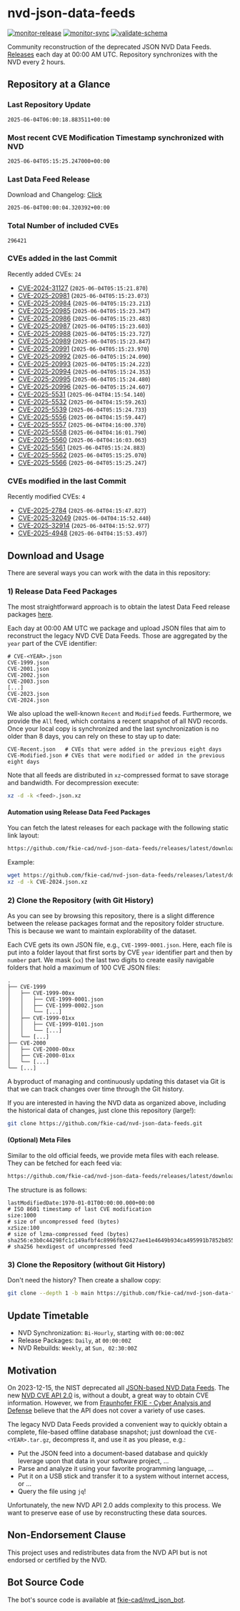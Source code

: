 # nvd-json-data-feeds

[![monitor-release](https://github.com/fkie-cad/nvd-json-data-feeds/actions/workflows/monitor_release.yml/badge.svg)](https://github.com/fkie-cad/nvd-json-data-feeds/actions/workflows/monitor_release.yml)
[![monitor-sync](https://github.com/fkie-cad/nvd-json-data-feeds/actions/workflows/monitor_sync.yml/badge.svg)](https://github.com/fkie-cad/nvd-json-data-feeds/actions/workflows/monitor_sync.yml)
[![validate-schema](https://github.com/fkie-cad/nvd-json-data-feeds/actions/workflows/validate_schema.yml/badge.svg)](https://github.com/fkie-cad/nvd-json-data-feeds/actions/workflows/validate_schema.yml)

Community reconstruction of the deprecated JSON NVD Data Feeds.
[Releases](https://github.com/fkie-cad/nvd-json-data-feeds/releases/latest) each day at 00:00 AM UTC.
Repository synchronizes with the NVD every 2 hours.

## Repository at a Glance

### Last Repository Update

```plain
2025-06-04T06:00:18.883511+00:00
```

### Most recent CVE Modification Timestamp synchronized with NVD

```plain
2025-06-04T05:15:25.247000+00:00
```

### Last Data Feed Release

Download and Changelog: [Click](https://github.com/fkie-cad/nvd-json-data-feeds/releases/latest)

```plain
2025-06-04T00:00:04.320392+00:00
```

### Total Number of included CVEs

```plain
296421
```

### CVEs added in the last Commit

Recently added CVEs: `24`

- [CVE-2024-31127](CVE-2024/CVE-2024-311xx/CVE-2024-31127.json) (`2025-06-04T05:15:21.870`)
- [CVE-2025-20981](CVE-2025/CVE-2025-209xx/CVE-2025-20981.json) (`2025-06-04T05:15:23.073`)
- [CVE-2025-20984](CVE-2025/CVE-2025-209xx/CVE-2025-20984.json) (`2025-06-04T05:15:23.213`)
- [CVE-2025-20985](CVE-2025/CVE-2025-209xx/CVE-2025-20985.json) (`2025-06-04T05:15:23.347`)
- [CVE-2025-20986](CVE-2025/CVE-2025-209xx/CVE-2025-20986.json) (`2025-06-04T05:15:23.483`)
- [CVE-2025-20987](CVE-2025/CVE-2025-209xx/CVE-2025-20987.json) (`2025-06-04T05:15:23.603`)
- [CVE-2025-20988](CVE-2025/CVE-2025-209xx/CVE-2025-20988.json) (`2025-06-04T05:15:23.727`)
- [CVE-2025-20989](CVE-2025/CVE-2025-209xx/CVE-2025-20989.json) (`2025-06-04T05:15:23.847`)
- [CVE-2025-20991](CVE-2025/CVE-2025-209xx/CVE-2025-20991.json) (`2025-06-04T05:15:23.970`)
- [CVE-2025-20992](CVE-2025/CVE-2025-209xx/CVE-2025-20992.json) (`2025-06-04T05:15:24.090`)
- [CVE-2025-20993](CVE-2025/CVE-2025-209xx/CVE-2025-20993.json) (`2025-06-04T05:15:24.223`)
- [CVE-2025-20994](CVE-2025/CVE-2025-209xx/CVE-2025-20994.json) (`2025-06-04T05:15:24.353`)
- [CVE-2025-20995](CVE-2025/CVE-2025-209xx/CVE-2025-20995.json) (`2025-06-04T05:15:24.480`)
- [CVE-2025-20996](CVE-2025/CVE-2025-209xx/CVE-2025-20996.json) (`2025-06-04T05:15:24.607`)
- [CVE-2025-5531](CVE-2025/CVE-2025-55xx/CVE-2025-5531.json) (`2025-06-04T04:15:54.140`)
- [CVE-2025-5532](CVE-2025/CVE-2025-55xx/CVE-2025-5532.json) (`2025-06-04T04:15:59.263`)
- [CVE-2025-5539](CVE-2025/CVE-2025-55xx/CVE-2025-5539.json) (`2025-06-04T05:15:24.733`)
- [CVE-2025-5556](CVE-2025/CVE-2025-55xx/CVE-2025-5556.json) (`2025-06-04T04:15:59.447`)
- [CVE-2025-5557](CVE-2025/CVE-2025-55xx/CVE-2025-5557.json) (`2025-06-04T04:16:00.370`)
- [CVE-2025-5558](CVE-2025/CVE-2025-55xx/CVE-2025-5558.json) (`2025-06-04T04:16:01.790`)
- [CVE-2025-5560](CVE-2025/CVE-2025-55xx/CVE-2025-5560.json) (`2025-06-04T04:16:03.063`)
- [CVE-2025-5561](CVE-2025/CVE-2025-55xx/CVE-2025-5561.json) (`2025-06-04T05:15:24.883`)
- [CVE-2025-5562](CVE-2025/CVE-2025-55xx/CVE-2025-5562.json) (`2025-06-04T05:15:25.070`)
- [CVE-2025-5566](CVE-2025/CVE-2025-55xx/CVE-2025-5566.json) (`2025-06-04T05:15:25.247`)


### CVEs modified in the last Commit

Recently modified CVEs: `4`

- [CVE-2025-2784](CVE-2025/CVE-2025-27xx/CVE-2025-2784.json) (`2025-06-04T04:15:47.827`)
- [CVE-2025-32049](CVE-2025/CVE-2025-320xx/CVE-2025-32049.json) (`2025-06-04T04:15:52.440`)
- [CVE-2025-32914](CVE-2025/CVE-2025-329xx/CVE-2025-32914.json) (`2025-06-04T04:15:52.977`)
- [CVE-2025-4948](CVE-2025/CVE-2025-49xx/CVE-2025-4948.json) (`2025-06-04T04:15:53.497`)


## Download and Usage

There are several ways you can work with the data in this repository:

### 1) Release Data Feed Packages

The most straightforward approach is to obtain the latest Data Feed release packages [here](https://github.com/fkie-cad/nvd-json-data-feeds/releases/latest).

Each day at 00:00 AM UTC we package and upload JSON files that aim to reconstruct the legacy NVD CVE Data Feeds.
Those are aggregated by the `year` part of the CVE identifier:

```
# CVE-<YEAR>.json
CVE-1999.json
CVE-2001.json
CVE-2002.json
CVE-2003.json
[...]
CVE-2023.json
CVE-2024.json
```

We also upload the well-known `Recent` and `Modified` feeds.
Furthermore, we provide the `All` feed, which contains a recent snapshot of all NVD records.
Once your local copy is synchronized and the last synchronization is no older than 8 days, you can rely on these to stay up to date:

```plain
CVE-Recent.json   # CVEs that were added in the previous eight days
CVE-Modified.json # CVEs that were modified or added in the previous eight days
```

Note that all feeds are distributed in `xz`-compressed format to save storage and bandwidth.
For decompression execute:

```sh
xz -d -k <feed>.json.xz
```

#### Automation using Release Data Feed Packages

You can fetch the latest releases for each package with the following static link layout:

```sh
https://github.com/fkie-cad/nvd-json-data-feeds/releases/latest/download/CVE-<YEAR>.json.xz
```

Example:

```sh
wget https://github.com/fkie-cad/nvd-json-data-feeds/releases/latest/download/CVE-2024.json.xz
xz -d -k CVE-2024.json.xz
```

### 2) Clone the Repository (with Git History)

As you can see by browsing this repository, there is a slight difference between the release packages format and the repository folder structure.
This is because we want to maintain explorability of the dataset.

Each CVE gets its own JSON file, e.g., `CVE-1999-0001.json`.
Here, each file is put into a folder layout that first sorts by CVE `year` identifier part and then by `number` part.
We mask (`xx`) the last two digits to create easily navigable folders that hold a maximum of 100 CVE JSON files:

```plain
.
├── CVE-1999
│   ├── CVE-1999-00xx
│   │   ├── CVE-1999-0001.json
│   │   ├── CVE-1999-0002.json
│   │   └── [...]
│   ├── CVE-1999-01xx
│   │   ├── CVE-1999-0101.json
│   │   └── [...]
│   └── [...]
├── CVE-2000
│   ├── CVE-2000-00xx
│   ├── CVE-2000-01xx
│   └── [...]
└── [...]
```

A byproduct of managing and continuously updating this dataset via Git is that we can track changes over time through the Git history.

If you are interested in having the NVD data as organized above, including the historical data of changes, just clone this repository (large!):

```sh
git clone https://github.com/fkie-cad/nvd-json-data-feeds.git
```

#### (Optional) Meta Files

Similar to the old official feeds, we provide meta files with each release. They can be fetched for each feed via:

```sh
https://github.com/fkie-cad/nvd-json-data-feeds/releases/latest/download/CVE-<YEAR>.meta
```

The structure is as follows:

```plain
lastModifiedDate:1970-01-01T00:00:00.000+00:00                          # ISO 8601 timestamp of last CVE modification
size:1000                                                               # size of uncompressed feed (bytes)
xzSize:100                                                              # size of lzma-compressed feed (bytes)
sha256:e3b0c44298fc1c149afbf4c8996fb92427ae41e4649b934ca495991b7852b855 # sha256 hexdigest of uncompressed feed
```

### 3) Clone the Repository (without Git History)

Don't need the history? Then create a shallow copy:

```sh
git clone --depth 1 -b main https://github.com/fkie-cad/nvd-json-data-feeds.git
```


## Update Timetable

* NVD Synchronization: `Bi-Hourly`, starting with `00:00:00Z`
* Release Packages: `Daily`, at `00:00:00Z`
* NVD Rebuilds: `Weekly`, at `Sun, 02:30:00Z`


## Motivation

On 2023-12-15, the NIST deprecated all [JSON-based NVD Data Feeds](https://nvd.nist.gov/vuln/data-feeds#divRetirementBanner-1).
The new [NVD CVE API 2.0](https://nvd.nist.gov/developers/vulnerabilities) is, without a doubt, a great way to obtain CVE information.
However, we from [Fraunhofer FKIE - Cyber Analysis and Defense](https://www.fkie.fraunhofer.de/en/departments/cad.html) believe that the API does not cover a variety of use cases.

The legacy NVD Data Feeds provided a convenient way to quickly obtain a complete, file-based offline database snapshot; just download the `CVE-<YEAR>.tar.gz`, decompress it, and use it as you please, e.g.:

- Put the JSON feed into a document-based database and quickly leverage upon that data in your software project, ...
- Parse and analyze it using your favorite programming language, ...
- Put it on a USB stick and transfer it to a system without internet access, or ...
- Query the file using `jq`!

Unfortunately, the new NVD API 2.0 adds complexity to this process.
We want to preserve ease of use by reconstructing these data sources.

## Non-Endorsement Clause

This project uses and redistributes data from the NVD API but is not endorsed or certified by the NVD.

## Bot Source Code

The bot's source code is available at [fkie-cad/nvd\_json\_bot](https://github.com/fkie-cad/nvd_json_bot).